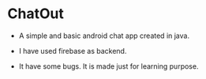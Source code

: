# ChatOut
- A simple and basic android chat app created in java.

- I have used firebase as backend.

- It have some bugs.
It is made just for learning purpose.
